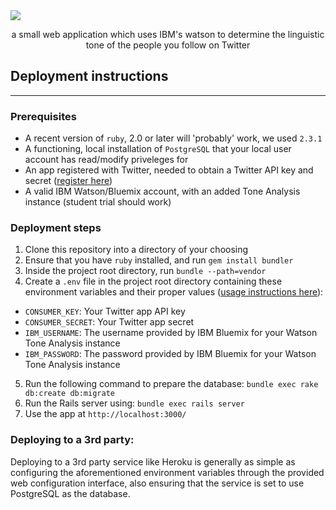 <img src="https://user-images.githubusercontent.com/761640/32705667-8c4ecf88-c7cb-11e7-9344-04b5472311fc.png" align="center" />

<p align="center">a small web application which uses IBM's watson to determine the linguistic tone of the people you follow on Twitter</p>

## Deployment instructions
-----
### Prerequisites
* A recent version of `ruby`, 2.0 or later will 'probably' work, we used `2.3.1`
* A functioning, local installation of `PostgreSQL` that your local user account has read/modify priveleges for
* An app registered with Twitter, needed to obtain a Twitter API key and secret ([register here](http://apps.twitter.com/))
* A valid IBM Watson/Bluemix account, with an added Tone Analysis instance (student trial should work)

### Deployment steps
1. Clone this repository into a directory of your choosing
2. Ensure that you have `ruby` installed, and run `gem install bundler`
3. Inside the project root directory, run `bundle --path=vendor`
4. Create a `.env` file in the project root directory containing these environment variables and their proper values ([usage instructions here](https://github.com/bkeepers/dotenv)):
  * `CONSUMER_KEY`: Your Twitter app API key
  * `CONSUMER_SECRET`: Your Twitter app secret
  * `IBM_USERNAME`: The username provided by IBM Bluemix for your Watson Tone Analysis instance
  * `IBM_PASSWORD`: The password provided by IBM Bluemix for your Watson Tone Analysis instance
5. Run the following command to prepare the database: `bundle exec rake db:create db:migrate`
6. Run the Rails server using: `bundle exec rails server`
7. Use the app at `http://localhost:3000/`

### Deploying to a 3rd party:
  Deploying to a 3rd party service like Heroku is generally as simple as configuring the aforementioned environment variables through the provided web configuration interface, also ensuring that the service is set to use PostgreSQL as the database.
